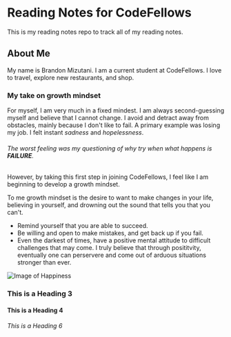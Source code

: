 # Reading Notes for CodeFellows

This is my reading notes repo to track all of my reading notes.

## About Me

My name is Brandon Mizutani. I am a current student at CodeFellows. I love to travel, explore new restaurants, and shop.

### My take on growth mindset

For myself, I am very much in a fixed mindest. I am always second-guessing myself and believe that I cannot change. I avoid and detract away from obstacles, mainly because I don't like to fail. A primary example was losing my job. I felt instant *sadness* and *hopelessness*.

###### The worst feeling was my questioning of why try when what happens is **FAILURE**.

However, by taking this first step in joining CodeFellows, I feel like I am beginning to develop a growth mindset. 

To me growth mindset is the desire to want to make changes in your life, believing in yourself, and drowning out the sound that tells you that you can't.

- Remind yourself that you are able to succeed.
- Be willing and open to make mistakes, and get back up if you fail.
- Even the darkest of times, have a positive mental attitude to difficult challenges that may come. I truly believe that through posititvity, eventually one can perservere and come out of arduous situations stronger than ever.

![Image of Happiness](https://thumbs.dreamstime.com/z/woman-praying-free-birds-to-nature-sunset-background-woman-praying-free-birds-enjoying-nature-sunset-99680945.jpg)





### This is a Heading 3
#### This is a Heading 4
###### This is a Heading 6
